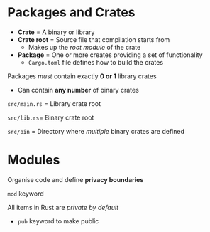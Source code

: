 # Packages and Crates

- **Crate** = A binary or library
- **Crate root** = Source file that compilation starts from
  - Makes up the _root module_ of the crate
- **Package** = One or more creates providing a set of functionality
  - `Cargo.toml` file defines how to build the crates

Packages _must_ contain exactly **0 or 1** library crates

- Can contain **any number** of binary crates

`src/main.rs` = Library crate root

`src/lib.rs`= Binary crate root

`src/bin` = Directory where _multiple_ binary crates are defined

# Modules

Organise code and define **privacy boundaries**

`mod` keyword

All items in Rust are _private by default_
- `pub` keyword to make public